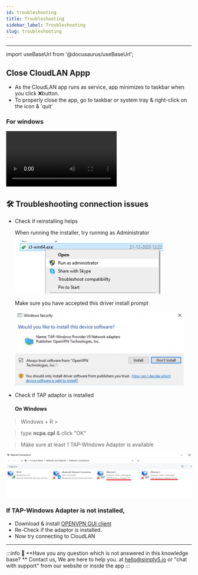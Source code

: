 ```yaml
---
id: troubleshooting
title: Troubleshooting
sidebar_label: Troubleshooting
slug: troubleshooting
---
```

---

import useBaseUrl from '@docusaurus/useBaseUrl';

## Close CloudLAN Appp
- As the CloudLAN app runs as service, app minimizes to taskbar when you click ❌button.
- To properly close the app, go to taskbar or system tray & right-click on the icon & 'quit'

### For windows

<div className = "iframe_container">
    <video className="responsive-iframe" src={useBaseUrl("videos/How_to_close_the_app.mp4")} title="How to close the app" autoPlay="true" controls></video>
</div>


## 🛠 Troubleshooting connection issues

 

- Check if reinstalling helps

    When running the installer, try running as Administrator 

    ![/assets/images/room2](../features/assets/images/room2.png)

    Make sure you have accepted this driver install prompt 

    ![/assets/images/room3](../features/assets/images/room3.png)

- Check if TAP adaptor is installed
    #### On Windows


 > Windows + R >

 > type **ncpa.cpl** & click "OK"

  > Make sure at least 1 TAP-WIndows Adapter is available

![/assets/images/room4](../features/assets/images/room4.png)
    
 ### If TAP-Windows Adapter is not installed, 
 - Download & install [OPENVPN GUI client](https://openvpn.net/community-downloads/)
 - Re-Check if the adaptor is installed.
 - Now try connecting to CloudLAN

---
:::info
:information_desk_person: **Have you any question which is not answered in this knowledge base? **
Contact us, We are here to help you. at [hello@simply5.io](mailto:hello@simply5.io) or "chat with support" from our website or inside the app
:::